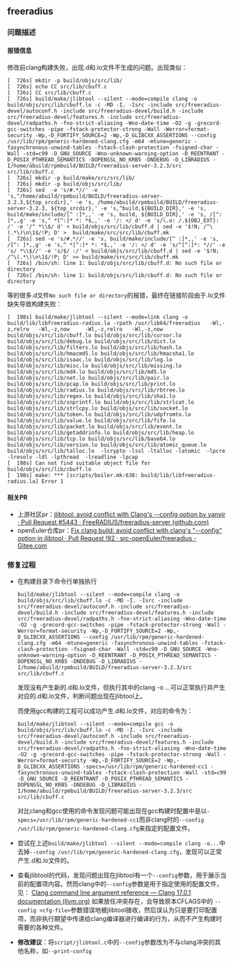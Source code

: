 ## freeradius

### 问题描述

#### 报错信息

修改前clang构建失败，出现.d和.lo文件不生成的问题。出现类似：

```
[  726s] mkdir -p build/objs/src/lib/
[  726s] echo CC src/lib/cbuff.c
[  726s] CC src/lib/cbuff.c
[  726s] build/make/jlibtool --silent --mode=compile clang -o build/objs/src/lib/cbuff.lo -c -MD -I. -Isrc -include src/freeradius-devel/autoconf.h -include src/freeradius-devel/build.h -include src/freeradius-devel/features.h -include src/freeradius-devel/radpaths.h -fno-strict-aliasing -Wno-date-time -O2 -g -grecord-gcc-switches -pipe -fstack-protector-strong -Wall -Werror=format-security -Wp,-D_FORTIFY_SOURCE=2 -Wp,-D_GLIBCXX_ASSERTIONS --config /usr/lib/rpm/generic-hardened-clang.cfg -m64 -mtune=generic -fasynchronous-unwind-tables -fstack-clash-protection -fsigned-char -Wall -std=c99 -D_GNU_SOURCE -Wno-unknown-warning-option -D_REENTRANT -D_POSIX_PTHREAD_SEMANTICS -DOPENSSL_NO_KRB5 -DNDEBUG -D_LIBRADIUS -I/home/abuild/rpmbuild/BUILD/freeradius-server-3.2.3/src src/lib/cbuff.c
[  726s] mkdir -p build/make/src/src/lib/
[  726s] mkdir -p build/objs/src/lib/
[  726s] sed  -e 's/#.*//' -e 's,^/home/abuild/rpmbuild/BUILD/freeradius-server-3.2.3,${top_srcdir},' -e 's, /home/abuild/rpmbuild/BUILD/freeradius-server-3.2.3, ${top_srcdir},' -e 's,^build,${BUILD_DIR},' -e 's, build/make/include/[^ :]*,,' -e 's, build, ${BUILD_DIR},' -e 's, /[^: ]*,,g' -e 's,^ *[^:]* *: *$,,' -e '/: </ d' -e 's/\.o: /.${OBJ_EXT}: /' -e '/^ *\\$/ d' < build/objs/src/lib/cbuff.d | sed -e '$!N; /^\(.*\)\n\1$/!P; D' >  build/make/src/src/lib/cbuff.mk
[  726s] sed -e 's/#.*//' -e 's, build/make/include/[^ :]*,,' -e 's, /[^: ]*,,g' -e 's,^ *[^:]* *: *$,,' -e '/: </ d' -e 's/^[^:]*: *//' -e 's/ *\\$//' -e 's/$/ :/' < build/objs/src/lib/cbuff.d | sed -e '$!N; /^\(.*\)\n\1$/!P; D' >> build/make/src/src/lib/cbuff.mk
[  726s] /bin/sh: line 1: build/objs/src/lib/cbuff.d: No such file or directory
[  726s] /bin/sh: line 1: build/objs/src/lib/cbuff.d: No such file or directory
```

等的很多.d文件`No such file or directory`的报错，最终在链接阶段由于.lo文件缺失导致构建失败：

```
[  198s] build/make/jlibtool --silent --mode=link clang -o build/lib/libfreeradius-radius.la -rpath /usr/lib64/freeradius   -Wl,-z,relro   -Wl,-z,now     -Wl,-z,relro   -Wl,-z,now    build/objs/src/lib/cbuff.lo build/objs/src/lib/cursor.lo build/objs/src/lib/debug.lo build/objs/src/lib/dict.lo build/objs/src/lib/filters.lo build/objs/src/lib/hash.lo build/objs/src/lib/hmacmd5.lo build/objs/src/lib/hmacsha1.lo build/objs/src/lib/isaac.lo build/objs/src/lib/log.lo build/objs/src/lib/misc.lo build/objs/src/lib/missing.lo build/objs/src/lib/md4.lo build/objs/src/lib/md5.lo build/objs/src/lib/net.lo build/objs/src/lib/pair.lo build/objs/src/lib/pcap.lo build/objs/src/lib/print.lo build/objs/src/lib/radius.lo build/objs/src/lib/rbtree.lo build/objs/src/lib/regex.lo build/objs/src/lib/sha1.lo build/objs/src/lib/snprintf.lo build/objs/src/lib/strlcat.lo build/objs/src/lib/strlcpy.lo build/objs/src/lib/socket.lo build/objs/src/lib/token.lo build/objs/src/lib/udpfromto.lo build/objs/src/lib/value.lo build/objs/src/lib/fifo.lo build/objs/src/lib/packet.lo build/objs/src/lib/event.lo build/objs/src/lib/getaddrinfo.lo build/objs/src/lib/heap.lo build/objs/src/lib/tcp.lo build/objs/src/lib/base64.lo build/objs/src/lib/version.lo build/objs/src/lib/atomic_queue.lo build/objs/src/lib/talloc.lo  -lcrypto -lssl -ltalloc -latomic  -lpcre -lresolv -ldl -lpthread  -lreadline -lpcap 
[  198s] Can not find suitable object file for build/objs/src/lib/cbuff.lo
[  198s] make: *** [scripts/boiler.mk:638: build/lib/libfreeradius-radius.la] Error 1
```

#### 相关PR

- 上游社区pr：[jlibtool: avoid conflict with Clang's --config option by yanyir · Pull Request #5443 · FreeRADIUS/freeradius-server (github.com)](https://github.com/FreeRADIUS/freeradius-server/pull/5443)
- openEuler仓库pr：[Fix clang build: avoid conflict with clang's "--config" option in jlibtool · Pull Request !92 · src-openEuler/freeradius - Gitee.com](https://gitee.com/src-openeuler/freeradius/pulls/92)

### 修复过程

- 在构建目录下命令行单独执行

  ```
  build/make/jlibtool --silent --mode=compile clang -o build/objs/src/lib/cbuff.lo -c -MD -I. -Isrc -include src/freeradius-devel/autoconf.h -include src/freeradius-devel/build.h -include src/freeradius-devel/features.h -include src/freeradius-devel/radpaths.h -fno-strict-aliasing -Wno-date-time -O2 -g -grecord-gcc-switches -pipe -fstack-protector-strong -Wall -Werror=format-security -Wp,-D_FORTIFY_SOURCE=2 -Wp,-D_GLIBCXX_ASSERTIONS --config /usr/lib/rpm/generic-hardened-clang.cfg -m64 -mtune=generic -fasynchronous-unwind-tables -fstack-clash-protection -fsigned-char -Wall -std=c99 -D_GNU_SOURCE -Wno-unknown-warning-option -D_REENTRANT -D_POSIX_PTHREAD_SEMANTICS -DOPENSSL_NO_KRB5 -DNDEBUG -D_LIBRADIUS -I/home/abuild/rpmbuild/BUILD/freeradius-server-3.2.3/src src/lib/cbuff.c
  ```

  发现没有产生新的.d和.lo文件，但执行其中的clang -o ...可以正常执行并产生对应的.d和.lo文件，判断问题出现在jlibtool上。

  而使用gcc构建的工程可以成功产生.d和.lo文件，对应的命令为：

  ```
  build/make/jlibtool --silent --mode=compile gcc -o build/objs/src/lib/cbuff.lo -c -MD -I. -Isrc -include src/freeradius-devel/autoconf.h -include src/freeradius-devel/build.h -include src/freeradius-devel/features.h -include src/freeradius-devel/radpaths.h -fno-strict-aliasing -Wno-date-time -O2 -g -grecord-gcc-switches -pipe -fstack-protector-strong -Wall -Werror=format-security -Wp,-D_FORTIFY_SOURCE=2 -Wp,-D_GLIBCXX_ASSERTIONS -specs=/usr/lib/rpm/generic-hardened-cc1 -fasynchronous-unwind-tables -fstack-clash-protection -Wall -std=c99 -D_GNU_SOURCE -D_REENTRANT -D_POSIX_PTHREAD_SEMANTICS -DOPENSSL_NO_KRB5 -DNDEBUG -D_LIBRADIUS -I/home/abuild/rpmbuild/BUILD/freeradius-server-3.2.3/src src/lib/cbuff.c
  ```

  对比clang和gcc使用的命令发现问题可能出现在gcc构建时配置中是以`-specs=/usr/lib/rpm/generic-hardened-cc1`而非clang时的`--config /usr/lib/rpm/generic-hardened-clang.cfg`来指定的配置文件。

- 尝试在上述`build/make/jlibtool --silent --mode=compile clang -o...`中去掉`--config /usr/lib/rpm/generic-hardened-clang.cfg`，发现可以正常产生.d和.lo文件的。

- 查看jlibtool的代码，发现问题出现在jlibtool有一个`--config`参数，用于展示当前的配置项内容。然而clang中的`--config`参数是用于指定使用的配置文件，见：
  [Clang command line argument reference — Clang 17.0.1 documentation (llvm.org)](https://gitee.com/link?target=https%3A%2F%2Freleases.llvm.org%2F17.0.1%2Ftools%2Fclang%2Fdocs%2FClangCommandLineReference.html%23cmdoption-clang-config)
  如果放任冲突存在，会导致原本CFLAGS中的 `--config <cfg-file>`参数错误地被jlibtool接收，然后误认为只是要打印配置项，而非执行期望中传递给clang编译器进行编译的行为，从而不产生构建时需要的各种文件。

- **修改建议**：将`script/jlibtool.c`中的`--config`参数改为不与clang冲突的其他名称，如`--print-config`
